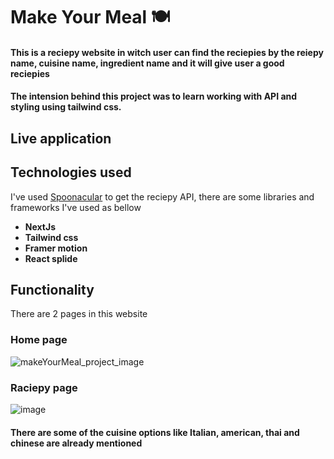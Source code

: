 # Make Your Meal 🍽️
#### This is a reciepy website in witch user can find the reciepies by the reiepy name, cuisine name, ingredient name and it will give user a good reciepies
#### The intension behind this project was to learn working with API and styling using tailwind css.

## Live application

## Technologies used

I've used  <a href='https://spoonacular.com/food-api target="_blank" rel="noopener noreferrer"'>Spoonacular</a> to get the reciepy API, there are some libraries and frameworks I've used as bellow 

- **NextJs**
- **Tailwind css**
- **Framer motion**
- **React splide**

## Functionality

There are 2 pages in this website 

### Home page
![makeYourMeal_project_image](https://user-images.githubusercontent.com/75326769/215412198-3ab963db-d9b1-4685-8ab4-2f418ce1d47f.png)

### Raciepy page
![image](https://user-images.githubusercontent.com/75326769/215431233-58f81f35-89be-40ad-84ab-0230fa2b6ec6.png)

#### There are some of the cuisine options like Italian, american, thai and chinese are already mentioned
